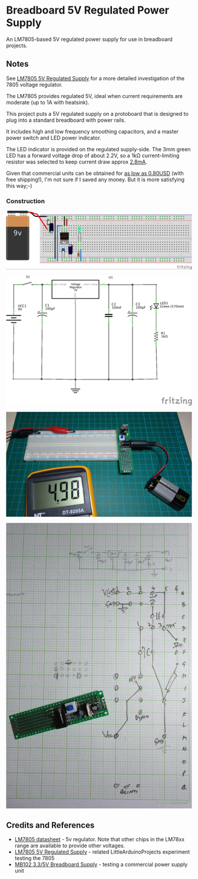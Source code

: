 # Breadboard 5V Regulated Power Supply

An LM7805-based 5V regulated power supply for use in breadboard projects.

## Notes

See [LM7805 5V Regulated Supply](../Power7805) for a more detailed investigation of the 7805 voltage regulator.

The LM7805 provides regulated 5V, ideal when current requirements are moderate (up to 1A with heatsink).

This project puts a 5V regulated supply on a protoboard that is designed to plug into a standard breadboard with power rails.

It includes high and low frequency smoothing capacitors, and a master power switch and LED power indicator.

The LED indicator is provided on the regulated supply-side.
The 3mm green LED has a forward voltage drop of about 2.2V, so a 1kΩ current-limiting resistor was selected to
keep current draw approx [2.8mA](http://www.wolframalpha.com/input/?i=%285V+-+2.2V%29%2F1k%CE%A9).

Given that commercial units can be obtained for
[as low as 0.80USD](http://www.aliexpress.com/item/1PC-New-Breadboard-Power-Supply-Module-3-3V-5V-MB102-Solderless-Bread-Board-DIY-A3080-Free/32213993524.html) (with free shipping!),
I'm not sure if I saved any money. But it is more satisfying this way;-)

### Construction

![The Breadboard](./assets/PowerBreadboard5V_bb.jpg?raw=true)

![The Schematic](./assets/PowerBreadboard5V_schematic.jpg?raw=true)

![The Build](./assets/PowerBreadboard5V_build.jpg?raw=true)

![Protoboard layout Build](./assets/PowerBreadboard5V_pcb.jpg?raw=true)

## Credits and References
* [LM7805 datasheet](http://www.futurlec.com/Linear/7805T.shtml) - 5v regulator. Note that other chips in the LM78xx range are available to provide other voltages.
* [LM7805 5V Regulated Supply](../Power7805) - related LittleArduinoProjects experiment testing the 7805
* [MB102 3.3/5V Breadboard Supply](../PowerMB102) - testing a commercial power supply unit
